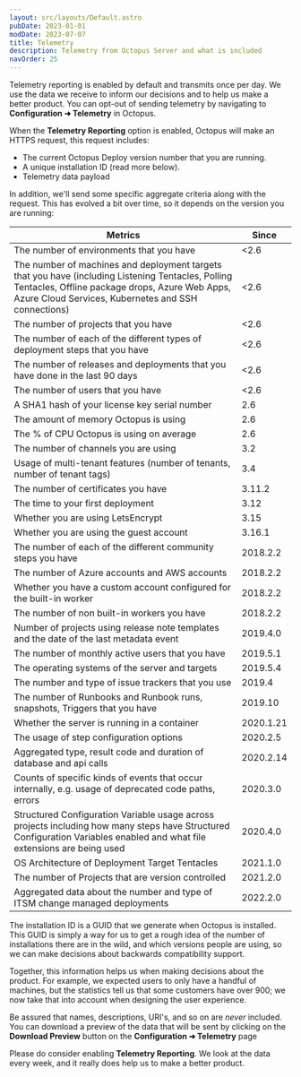 ```yaml
---
layout: src/layouts/Default.astro
pubDate: 2023-01-01
modDate: 2023-07-07
title: Telemetry
description: Telemetry from Octopus Server and what is included
navOrder: 25
---
```


Telemetry reporting is enabled by default and transmits once per day. We use the data we receive to inform our decisions and to help us make a better product. You can opt-out of sending telemetry by navigating to **Configuration ➜ Telemetry** in Octopus.

When the **Telemetry Reporting** option is enabled, Octopus will make an HTTPS request, this request includes:

- The current Octopus Deploy version number that you are running.
- A unique installation ID (read more below).
- Telemetry data payload

In addition, we'll send some specific aggregate criteria along with the request. This has evolved a bit over time, so it depends on the version you are running:

| Metrics       | Since   |
| ------------- | ------- |
| The number of environments that you have | <2.6 |
| The number of machines and deployment targets that you have (including Listening Tentacles, Polling Tentacles, Offline package drops, Azure Web Apps, Azure Cloud Services, Kubernetes and SSH connections) | <2.6 |
| The number of projects that you have | <2.6 |
| The number of each of the different types of deployment steps that you have | <2.6 |
| The number of releases and deployments that you have done in the last 90 days | <2.6 |
| The number of users that you have | <2.6 |
| A SHA1 hash of your license key serial number | 2.6 |
| The amount of memory Octopus is using | 2.6 |
| The % of CPU Octopus is using on average | 2.6 |
| The number of channels you are using | 3.2 |
| Usage of multi-tenant features (number of tenants, number of tenant tags) | 3.4 |
| The number of certificates you have | 3.11.2 |
| The time to your first deployment | 3.12 |
| Whether you are using LetsEncrypt | 3.15 |
| Whether you are using the guest account | 3.16.1 |
| The number of each of the different community steps you have | 2018.2.2 |
| The number of Azure accounts and AWS accounts | 2018.2.2 |
| Whether you have a custom account configured for the built-in worker | 2018.2.2 |
| The number of non built-in workers you have | 2018.2.2 |
| Number of projects using release note templates and the date of the last metadata event | 2019.4.0 |
| The number of monthly active users that you have | 2019.5.1 |
| The operating systems of the server and targets | 2019.5.4 |
| The number and type of issue trackers that you use | 2019.4 |
| The number of Runbooks and Runbook runs, snapshots, Triggers that you have | 2019.10 |
| Whether the server is running in a container | 2020.1.21 |
| The usage of step configuration options | 2020.2.5 |
| Aggregated type, result code and duration of database and api calls | 2020.2.14 |
| Counts of specific kinds of events that occur internally, e.g. usage of deprecated code paths, errors | 2020.3.0 |
| Structured Configuration Variable usage across projects including how many steps have Structured Configuration Variables enabled and what file extensions are being used | 2020.4.0 |
| OS Architecture of Deployment Target Tentacles | 2021.1.0 |
| The number of Projects that are version controlled | 2021.2.0 |
| Aggregated data about the number and type of ITSM change managed deployments | 2022.2.0 |

The installation ID is a GUID that we generate when Octopus is installed. This GUID is simply a way for us to get a rough idea of the number of installations there are in the wild, and which versions people are using, so we can make decisions about backwards compatibility support.

Together, this information helps us when making decisions about the product. For example, we expected users to only have a handful of machines, but the statistics tell us that some customers have over 900; we now take that into account when designing the user experience.

Be assured that names, descriptions, URI's, and so on are _never_ included. You can download a preview of the data that will be sent by clicking on the **Download Preview** button on the **Configuration ➜ Telemetry** page

Please do consider enabling **Telemetry Reporting**. We look at the data every week, and it really does help us to make a better product.
